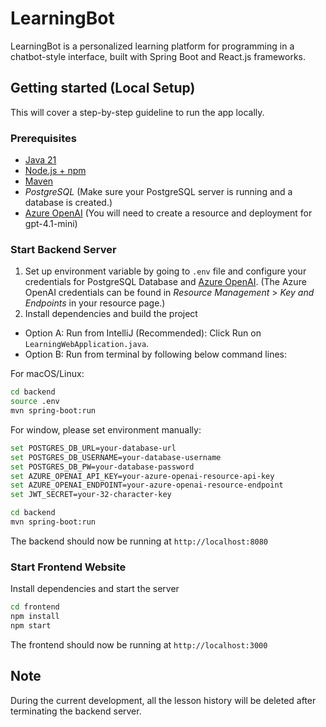 # LearningBot

LearningBot is a personalized learning platform for programming in a chatbot-style interface, built with Spring Boot and React.js frameworks.

## Getting started (Local Setup)
This will cover a step-by-step guideline to run the app locally.

### Prerequisites
- [Java 21](https://www.oracle.com/java/technologies/downloads/)
- [Node.js + npm](https://nodejs.org/en/download)
- [Maven](https://maven.apache.org/install.html)
- *PostgreSQL* (Make sure your PostgreSQL server is running and a database is created.)
- [Azure OpenAI](https://azure.microsoft.com/en-us/products/ai-services/openai-service) (You will need to create a resource and deployment for gpt-4.1-mini)

### Start Backend Server
1. Set up environment variable by going to `.env` file and configure your credentials for PostgreSQL Database and [Azure OpenAI](https://azure.microsoft.com/en-us/products/ai-services/openai-service). (The Azure OpenAI credentials can be found in *Resource Management* > *Key and Endpoints* in your resource page.)
2. Install dependencies and build the project
- Option A: Run from IntelliJ (Recommended): Click Run on `LearningWebApplication.java`.
- Option B: Run from terminal by following below command lines:

For macOS/Linux:

```bash
cd backend
source .env
mvn spring-boot:run
```
For window, please set environment manually:
```bash
set POSTGRES_DB_URL=your-database-url
set POSTGRES_DB_USERNAME=your-database-username
set POSTGRES_DB_PW=your-database-password
set AZURE_OPENAI_API_KEY=your-azure-openai-resource-api-key
set AZURE_OPENAI_ENDPOINT=your-azure-openai-resource-endpoint
set JWT_SECRET=your-32-character-key

cd backend
mvn spring-boot:run
```

The backend should now be running at `http://localhost:8080`

### Start Frontend Website
Install dependencies and start the server
```bash
cd frontend
npm install
npm start
```

The frontend should now be running at `http://localhost:3000`

## Note
During the current development, all the lesson history will be deleted after terminating the backend server. 